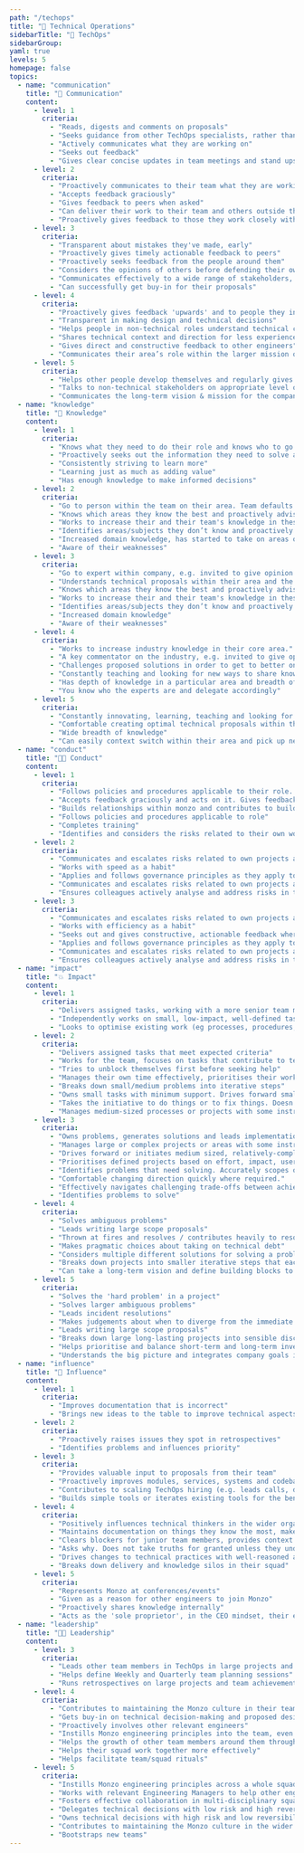 ```yaml
---
path: "/techops"
title: "🔌 Technical Operations"
sidebarTitle: "🔌 TechOps"
sidebarGroup:
yaml: true
levels: 5
homepage: false
topics:
  - name: "communication"
    title: "💬 Communication"
    content:
      - level: 1
        criteria:
          - "Reads, digests and comments on proposals"
          - "Seeks guidance from other TechOps specialists, rather than answers"
          - "Actively communicates what they are working on"
          - "Seeks out feedback"
          - "Gives clear concise updates in team meetings and stand ups on material which is relevant for the team"
      - level: 2
        criteria:
          - "Proactively communicates to their team what they are working on, why, how it's going and what help they need"
          - "Accepts feedback graciously"
          - "Gives feedback to peers when asked"
          - "Can deliver their work to their team and others outside the team"
          - "Proactively gives feedback to those they work closely with"
      - level: 3
        criteria:
          - "Transparent about mistakes they've made, early"
          - "Proactively gives timely actionable feedback to peers"
          - "Proactively seeks feedback from the people around them"
          - "Considers the opinions of others before defending their own"
          - "Communicates effectively to a wide range of stakeholders, e.g. sharing update with ExCo/all hands or community."
          - "Can successfully get buy-in for their proposals"
      - level: 4
        criteria:
          - "Proactively gives feedback 'upwards' and to people they interact with who are not in their team"
          - "Transparent in making design and technical decisions"
          - "Helps people in non-technical roles understand technical constraints / trade-offs"
          - "Shares technical context and direction for less experienced engineers"
          - "Gives direct and constructive feedback to other engineers"
          - "Communicates their area’s role within the larger mission of the company"
      - level: 5
        criteria:
          - "Helps other people develop themselves and regularly gives insightful, useful feedback to those around them"
          - "Talks to non-technical stakeholders on appropriate level of abstraction"
          - "Communicates the long-term vision & mission for the company and their area"
  - name: "knowledge"
    title: "🧠 Knowledge"
    content:
      - level: 1
        criteria:
          - "Knows what they need to do their role and knows who to go to if they don't know something"
          - "Proactively seeks out the information they need to solve a problem"
          - "Consistently striving to learn more"
          - "Learning just as much as adding value"
          - "Has enough knowledge to make informed decisions"
      - level: 2
        criteria:
          - "Go to person within the team on their area. Team defaults to their opinion where there is uncertainty."
          - "Knows which areas they know the best and proactively advises on these areas in team discussions and planning"
          - "Works to increase their and their team's knowledge in these areas"
          - "Identifies areas/subjects they don’t know and proactively seeks out knowledge"
          - "Increased domain knowledge, has started to take on areas of work which they didn’t necessarily have knowledge on before they started"
          - "Aware of their weaknesses"
      - level: 3
        criteria:
          - "Go to expert within company, e.g. invited to give opinion at C Suite meetings."
          - "Understands technical proposals within their area and the business implications of these."
          - "Knows which areas they know the best and proactively advises on these areas in team discussions and planning"
          - "Works to increase their and their team's knowledge in these areas"
          - "Identifies areas/subjects they don’t know and proactively seeks out knowledge"
          - "Increased domain knowledge"
          - "Aware of their weaknesses"
      - level: 4
        criteria:
          - "Works to increase industry knowledge in their core area."
          - "A key commentator on the industry, e.g. invited to give opinion at external committees, publishes blogs and disseminates knowledge to team."
          - "Challenges proposed solutions in order to get to better ones. Comfortable challenging technical proposals within their area."
          - "Constantly teaching and looking for new ways to share knowledge and skills with others."
          - "Has depth of knowledge in a particular area and breadth of knowledge across their domain"
          - "You know who the experts are and delegate accordingly"
      - level: 5
        criteria:
          - "Constantly innovating, learning, teaching and looking for new ways to do things which haven't been done before. Shares these new ways of doing things internally and externally. Is a recognised industry expert outside of Monzo."
          - "Comfortable creating optimal technical proposals within their area of expertise."
          - "Wide breadth of knowledge"
          - "Can easily context switch within their area and pick up new concepts"
  - name: "conduct"
    title: "👩‍💻 Conduct"
    content:
      - level: 1
        criteria:
          - "Follows policies and procedures applicable to their role. Completes training."
          - "Accepts feedback graciously and acts on it. Gives feedback when requested"
          - "Builds relationships within monzo and contributes to building a supportive, knowledgeable and engaged peer group"
          - "Follows policies and procedures applicable to role"
          - "Completes training"
          - "Identifies and considers the risks related to their own work"
      - level: 2
        criteria:
          - "Communicates and escalates risks related to own projects and business area"
          - "Works with speed as a habit"
          - "Applies and follows governance principles as they apply to role"
          - "Communicates and escalates risks related to own projects and business area"
          - "Ensures colleagues actively analyse and address risks in their area"
      - level: 3
        criteria:
          - "Communicates and escalates risks related to own projects and business area"
          - "Works with efficiency as a habit"
          - "Seeks out and gives constructive, actionable feedback where valuable."
          - "Applies and follows governance principles as they apply to role"
          - "Communicates and escalates risks related to own projects and business area"
          - "Ensures colleagues actively analyse and address risks in their area"
  - name: "impact"
    title: "💥 Impact"
    content:
      - level: 1
        criteria:
          - "Delivers assigned tasks, working with a more senior team member, and able to take feedback onboard to improve their work"
          - "Independently works on small, low-impact, well-defined task"
          - "Looks to optimise existing work (eg processes, procedures, products, etc)"
      - level: 2
        criteria:
          - "Delivers assigned tasks that meet expected criteria"
          - "Works for the team, focuses on tasks that contribute to team goals"
          - "Tries to unblock themselves first before seeking help"
          - "Manages their own time effectively, prioritises their workload well, on time for meetings, aware when blocking others and unblocks when they can"
          - "Breaks down small/medium problems into iterative steps"
          - "Owns small tasks with minimum support. Drives forward small projects."
          - "Takes the initiative to do things or to fix things. Doesn't shy away from picking up new things which need to be done."
          - "Manages medium-sized processes or projects with some instruction"
      - level: 3
        criteria:
          - "Owns problems, generates solutions and leads implementation."
          - "Manages large or complex projects or areas with some instruction."
          - "Drives forward or initiates medium sized, relatively-complex processes or projects with minimum support."
          - "Prioritises defined projects based on effort, impact, user needs and business goals."
          - "Identifies problems that need solving. Accurately scopes out length and difficulty of tasks and projects."
          - "Comfortable changing direction quickly where required."
          - "Effectively navigates challenging trade-offs between achieving goals and ensuring optimal customer experience."
          - "Identifies problems to solve"
      - level: 4
        criteria:
          - "Solves ambiguous problems"
          - "Leads writing large scope proposals"
          - "Thrown at fires and resolves / contributes heavily to resolving them"
          - "Makes pragmatic choices about taking on technical debt"
          - "Considers multiple different solutions for solving a problem"
          - "Breaks down projects into smaller iterative steps that each deliver value"
          - "Can take a long-term vision and define building blocks to get there"
      - level: 5
        criteria:
          - "Solves the 'hard problem' in a project"
          - "Solves larger ambiguous problems"
          - "Leads incident resolutions"
          - "Makes judgements about when to diverge from the immediate goal to achieve something else"
          - "Leads writing large scope proposals"
          - "Breaks down large long-lasting projects into sensible discrete chunks that compound to achieve a large goal"
          - "Helps prioritise and balance short-term and long-term investments, focusing on high impact, high value work"
          - "Understands the big picture and integrates company goals into their area"
  - name: "influence"
    title: "🕺 Influence"
    content:
      - level: 1
        criteria:
          - "Improves documentation that is incorrect"
          - "Brings new ideas to the table to improve technical aspects of Monzonaut’s day to day life"
      - level: 2
        criteria:
          - "Proactively raises issues they spot in retrospectives"
          - "Identifies problems and influences priority"
      - level: 3
        criteria:
          - "Provides valuable input to proposals from their team"
          - "Proactively improves modules, services, systems and codebases they encounter, 'this doesn't make sense, I'm going to do something about it'"
          - "Contributes to scaling TechOps hiring (e.g. leads calls, does onsite interviews)"
          - "Builds simple tools or iterates existing tools for the benefit of all TechOps staff"
      - level: 4
        criteria:
          - "Positively influences technical thinkers in the wider organisation"
          - "Maintains documentation on things they know the most, makes it easy for future TechOps Specialists to interact with systems"
          - "Clears blockers for junior team members, provides context and guidance, or knows how to escalate appropriately"
          - "Asks why. Does not take truths for granted unless they understand exactly where they are coming from (especially with regards to regulation, compliance, etc)"
          - "Drives changes to technical practices with well-reasoned arguments and a 'strong opinion, weakly held' mentality"
          - "Breaks down delivery and knowledge silos in their squad"
      - level: 5
        criteria:
          - "Represents Monzo at conferences/events"
          - "Given as a reason for other engineers to join Monzo"
          - "Proactively shares knowledge internally"
          - "Acts as the 'sole proprietor', in the CEO mindset, their ego/agenda is not a factor in their thinking or decision making"
  - name: "leadership"
    title: "👨‍🏫 Leadership"
    content:
      - level: 3
        criteria:
          - "Leads other team members in TechOps in large projects and helps get the most out of each person"
          - "Helps define Weekly and Quarterly team planning sessions"
          - "Runs retrospectives on large projects and team achievements"
      - level: 4
        criteria:
          - "Contributes to maintaining the Monzo culture in their team, helping new joiners"
          - "Gets buy-in on technical decision-making and proposed designs"
          - "Proactively involves other relevant engineers"
          - "Instills Monzo engineering principles into the team, even for operational tasks"
          - "Helps the growth of other team members around them through coaching and mentoring"
          - "Helps their squad work together more effectively"
          - "Helps facilitate team/squad rituals"
      - level: 5
        criteria:
          - "Instills Monzo engineering principles across a whole squad of engineers"
          - "Works with relevant Engineering Managers to help other engineers perform and grow"
          - "Fosters effective collaboration in multi-disciplinary squads (backend, mobile, data, design, web)"
          - "Delegates technical decisions with low risk and high reversibility"
          - "Owns technical decisions with high risk and low reversibility"
          - "Contributes to maintaining the Monzo culture in the wider company"
          - "Bootstraps new teams"
---
```

